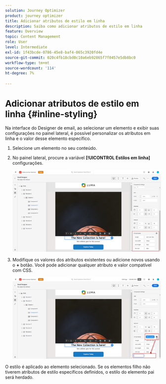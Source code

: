 ```yaml
---
solution: Journey Optimizer
product: journey optimizer
title: Adicionar atributos de estilo em linha
description: Saiba como adicionar atributos de estilo em linha
feature: Overview
topic: Content Management
role: User
level: Intermediate
exl-id: 1f43bcde-0786-45e8-baf4-065c3920fd4e
source-git-commit: 020c4fb18cbd0c10a6eb92865f7f0457e5db8bc0
workflow-type: tm+mt
source-wordcount: '114'
ht-degree: 7%

---
```


# Adicionar atributos de estilo em linha {#inline-styling}

Na interface do Designer de email, ao selecionar um elemento e exibir suas configurações no painel lateral, é possível personalizar os atributos em linha e o valor desse elemento específico.

1. Selecione um elemento no seu conteúdo.
1. No painel lateral, procure a variável **[!UICONTROL Estilos em linha]** configurações.

   ![](assets/styles_1.png)

1. Modifique os valores dos atributos existentes ou adicione novos usando o **+** botão. Você pode adicionar qualquer atributo e valor compatível com CSS.

   ![](assets/styles_2.png)

O estilo é aplicado ao elemento selecionado. Se os elementos filho não tiverem atributos de estilo específicos definidos, o estilo do elemento pai será herdado.

